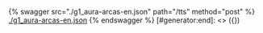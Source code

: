 [#generator:start]: <> ({ "template": "openapi" })
{% swagger src="./g1_aura-arcas-en.json" path="/tts" method="post" %}
[./g1_aura-arcas-en.json](./g1_aura-arcas-en.json)
{% endswagger %}
[#generator:end]: <> ({})